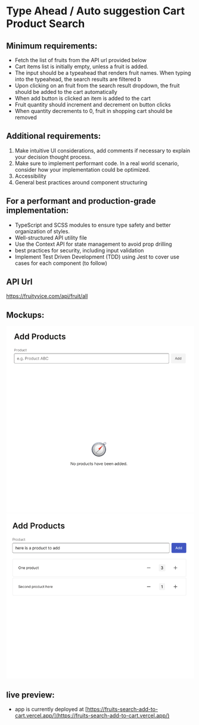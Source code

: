 # Type Ahead / Auto suggestion Cart Product Search
## Minimum requirements:

- Fetch the list of fruits from the API url provided below
- Cart items list is initially empty, unless a fruit is added.
- The input should be a typeahead that renders fruit names. When typing into the typeahead, the search results are filtered b
- Upon clicking on an fruit from the search result dropdown, the fruit should be added to the cart automatically
- When add button is clicked an item is added to the cart
- Fruit quantity should increment and decrement on button clicks
- When quantity decrements to 0, fruit in shopping cart should be removed


## Additional requirements:

1. Make intuitive UI considerations, add comments if necessary to explain your decision thought process.
2. Make sure to implement performant code. In a real world scenario, consider how your implementation could be optimized.
3. Accessibility
4. General best practices around component structuring

## For a performant and production-grade implementation:
- TypeScript and SCSS modules to ensure type safety and better organization of styles.
- Well-structured API utility file
- Use the Context API for state management to avoid prop drilling
- best practices for security, including input validation
- Implement Test Driven Development (TDD) using Jest to cover use cases for each component (to follow)

## API Url

https://fruityvice.com/api/fruit/all

## Mockups:

![Project Image](https://github.com/xell12686/fruits-search-add-to-cart/blob/main/preview-cart-empty.png)
![Project Image](https://github.com/xell12686/fruits-search-add-to-cart/blob/main/preview-cart.png)
## live preview:
- app is currently deployed at [https://fruits-search-add-to-cart.vercel.app/](https://fruits-search-add-to-cart.vercel.app/)



